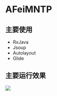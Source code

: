 # AFeiMNTP
## 主要使用
* RxJava
* Jsoup
* Autolayout
* Glide
## 主要运行效果

![](https://github.com/AFeiDaRen/AFeiMNTP/blob/master/img/gif_20170804_163634.gif)
